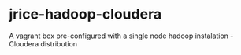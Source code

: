 # jrice-hadoop-cloudera
A vagrant box pre-configured with a single node hadoop instalation - Cloudera distribution
